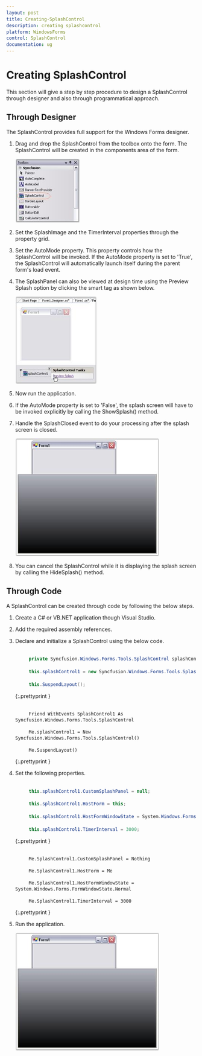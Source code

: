 ```yaml
---
layout: post
title: Creating-SplashControl
description: creating splashcontrol
platform: WindowsForms
control: SplashControl
documentation: ug
---
```


# Creating SplashControl

This section will give a step by step procedure to design a SplashControl through designer and also through programmatical approach.

## Through Designer

The SplashControl provides full support for the Windows Forms designer.

1. Drag and drop the SplashControl from the toolbox onto the form. The SplashControl will be created in the components area of the form.

   ![](Overview_images/Overview_img31.jpeg) 

2. Set the SplashImage and the TimerInterval properties through the property grid.
3. Set the AutoMode property. This property controls how the SplashControl will be invoked. If the AutoMode property is set to 'True', the SplashControl will automatically launch itself during the parent form's load event.
4. The SplashPanel can also be viewed at design time using the Preview Splash option by clicking the smart tag as shown below.

   ![](Overview_images/Overview_img32.jpeg) 


5. Now run the application.
6. If the AutoMode property is set to 'False', the splash screen will have to be invoked explicitly by calling the ShowSplash() method.
7. Handle the SplashClosed event to do your processing after the splash screen is closed.

   ![](Overview_images/Overview_img33.jpeg) 


8. You can cancel the SplashControl while it is displaying the splash screen by calling the HideSplash() method.



## Through Code

A SplashControl can be created through code by following the below steps.

1. Create a C# or VB.NET application though Visual Studio.
2. Add the required assembly references.
3. Declare and initialize a SplashControl using the below code.

   ~~~ cs
   
        private Syncfusion.Windows.Forms.Tools.SplashControl splashControl1;
		
		this.splashControl1 = new Syncfusion.Windows.Forms.Tools.SplashControl();
		
		this.SuspendLayout();

   ~~~
   {:.prettyprint }

   ~~~ vbnet
   
        Friend WithEvents SplashControl1 As Syncfusion.Windows.Forms.Tools.SplashControl
		
		Me.splashControl1 = New Syncfusion.Windows.Forms.Tools.SplashControl() 
		
		Me.SuspendLayout()

   ~~~
   {:.prettyprint }

4. Set the following properties.

   ~~~ cs
   
        this.splashControl1.CustomSplashPanel = null;
		
		this.splashControl1.HostForm = this;
		
		this.splashControl1.HostFormWindowState = System.Windows.Forms.FormWindowState.Normal;
		
		this.splashControl1.TimerInterval = 3000;

   ~~~
   {:.prettyprint }

   ~~~ vbnet

        Me.SplashControl1.CustomSplashPanel = Nothing

		Me.SplashControl1.HostForm = Me

		Me.SplashControl1.HostFormWindowState = System.Windows.Forms.FormWindowState.Normal

		Me.SplashControl1.TimerInterval = 3000

   ~~~
   {:.prettyprint }

5. Run the application.

   ![](Overview_images/Overview_img34.jpeg) 




